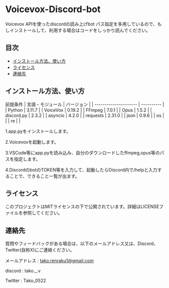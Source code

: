 # Voicevox-Discord-bot

Voicevox APIを使ったdiscordの読み上げbot
パス指定を多用しているので、もしインストールして、利用する場合はコードをしっかり読んでください。

## 目次
- [インストール方法、使い方](#インストール方法、使い方)
- [ライセンス](#ライセンス)
- [連絡先](#連絡先)

## インストール方法、使い方

前提条件
| 言語・モジュール  | バージョン |
| --------------------- | ---------- |
| Python                | 3.11.7     |
| VoiceVox              | 0.19.2     |
| FFmpeg                | 7.0.1      |
| Opus                  | 1.5.2      |
| discord.py            | 2.3.2      |
| asyncio               | 4.2.0      |
| requests              | 2.31.0     |
| json                  | 0.9.6      |
| os                    |            |
| re                    |            |

1.app.pyをインストールします。

2.Voicevoxを起動します。

3.VSCode等にapp.pyを読み込み、自分のダウンロードしたffmpeg,opus等のパスを指定します。

4.DiscordのbotのTOKEN等を入力して、起動したらDiscord内で/helpと入力することで、できること一覧が出ます。



## ライセンス
このプロジェクトはMITライセンスの下で公開されています。詳細はLICENSEファイルを参照してください。



## 連絡先
質問やフィードバックがある場合は、以下のメールアドレス又は、Discord、Twitter(自称X)にご連絡ください。

メールアドレス : tako.renraku1@gmail.com

discord : tako._.v

Twitter : Tako_0522
